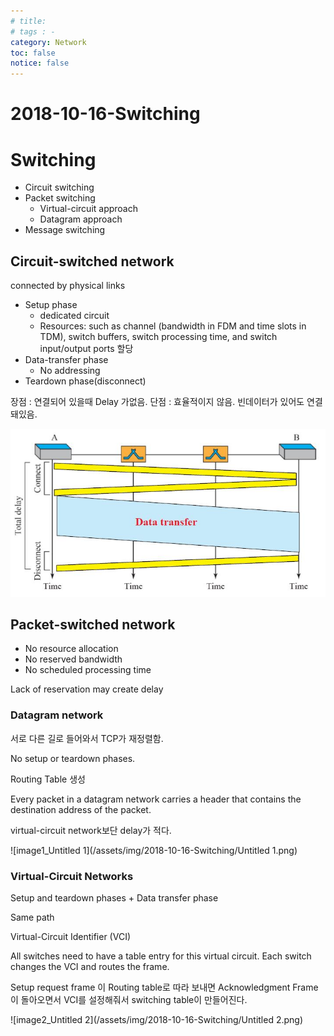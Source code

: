 ```yaml
---
# title: 
# tags : -
category: Network
toc: false
notice: false
---
```


# 2018-10-16-Switching

# Switching

- Circuit switching
- Packet switching
    - Virtual-circuit approach
    - Datagram approach
- Message switching

## Circuit-switched network

connected by physical links

- Setup phase
    - dedicated circuit
    - Resources: such as channel (bandwidth in FDM and time slots in TDM), switch buffers, switch processing time, and switch input/output ports 할당
- Data-transfer phase
    - No addressing
- Teardown phase(disconnect)

장점 : 연결되어 있을때 Delay 가없음.
단점 : 효율적이지 않음. 빈데이터가 있어도 연결돼있음.

![image0_Untitled](/assets/img/2018-10-16-Switching/Untitled.png)

## Packet-switched network

- No resource allocation
- No reserved bandwidth
- No scheduled processing time

Lack of reservation may create delay

### Datagram network

서로 다른 길로 들어와서 TCP가 재정렬함.

No setup or teardown phases.

Routing Table 생성

Every packet in a datagram network carries a header that contains the destination address of the packet.

virtual-circuit network보단 delay가 적다.

![image1_Untitled 1](/assets/img/2018-10-16-Switching/Untitled 1.png)

### Virtual-Circuit Networks

Setup and teardown phases + Data transfer phase

Same path

Virtual-Circuit Identifier (VCI)

All switches need to have a table entry for this virtual circuit.
Each switch changes the VCI and routes the frame.

Setup request frame 이 Routing table로 따라 보내면 Acknowledgment Frame이 돌아오면서 VCI를 설정해줘서 switching table이 만들어진다.

![image2_Untitled 2](/assets/img/2018-10-16-Switching/Untitled 2.png)

